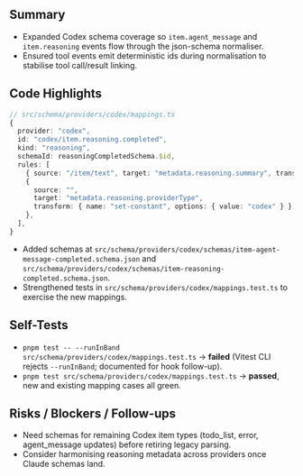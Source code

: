 ## Summary

- Expanded Codex schema coverage so `item.agent_message` and `item.reasoning` events flow through the json-schema normaliser.
- Ensured tool events emit deterministic ids during normalisation to stabilise tool call/result linking.

## Code Highlights

```ts
// src/schema/providers/codex/mappings.ts
{
  provider: "codex",
  id: "codex/item.reasoning.completed",
  kind: "reasoning",
  schemaId: reasoningCompletedSchema.$id,
  rules: [
    { source: "/item/text", target: "metadata.reasoning.summary", transform: "stringify" },
    {
      source: "",
      target: "metadata.reasoning.providerType",
      transform: { name: "set-constant", options: { value: "codex" } },
    },
  ],
}
```

- Added schemas at `src/schema/providers/codex/schemas/item-agent-message-completed.schema.json` and `src/schema/providers/codex/schemas/item-reasoning-completed.schema.json`.
- Strengthened tests in `src/schema/providers/codex/mappings.test.ts` to exercise the new mappings.

## Self-Tests

- `pnpm test -- --runInBand src/schema/providers/codex/mappings.test.ts` → **failed** (Vitest CLI rejects `--runInBand`; documented for hook follow-up).
- `pnpm test src/schema/providers/codex/mappings.test.ts` → **passed**, new and existing mapping cases all green.

## Risks / Blockers / Follow-ups

- Need schemas for remaining Codex item types (todo_list, error, agent_message updates) before retiring legacy parsing.
- Consider harmonising reasoning metadata across providers once Claude schemas land.
